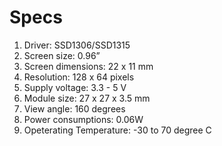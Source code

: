 ---
---

# Specs
1. Driver: SSD1306/SSD1315
2. Screen size: 0.96”
3. Screen dimensions: 22 x 11 mm
4. Resolution: 128 x 64 pixels
5. Supply voltage: 3.3 - 5 V
6. Module size: 27 x 27 x 3.5 mm
7. View angle: 160  degrees
8. Power consumptions: 0.06W
9. Opeterating Temperature: -30 to 70 degree C
